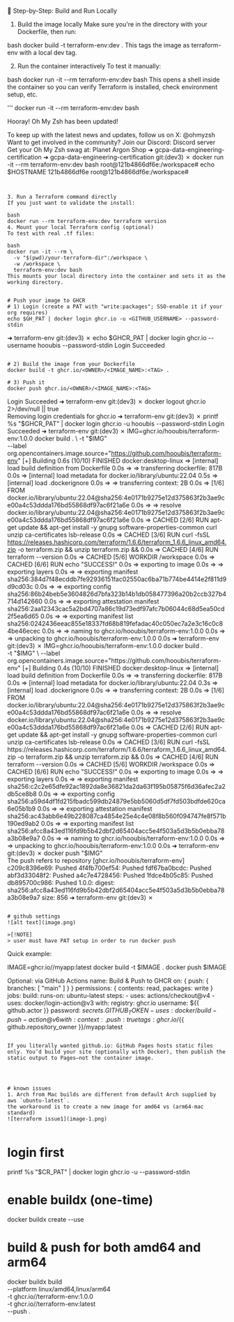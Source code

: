 🧪 Step-by-Step: Build and Run Locally
1. Build the image locally
Make sure you're in the directory with your Dockerfile, then run:

bash
docker build -t terraform-env:dev .
This tags the image as terraform-env with a local dev tag.

2. Run the container interactively
To test it manually:

bash
docker run -it --rm terraform-env:dev bash
This opens a shell inside the container so you can verify Terraform is installed, check environment setup, etc.




'''
docker run -it --rm terraform-env:dev bash

Hooray! Oh My Zsh has been updated!

To keep up with the latest news and updates, follow us on X: @ohmyzsh
Want to get involved in the community? Join our Discord: Discord server
Get your Oh My Zsh swag at: Planet Argon Shop
➜  gcpa-data-engineering-certification 
➜  gcpa-data-engineering-certification git:(dev3) ✗ docker run -it --rm terraform-env:dev bash
root@121b4866df6e:/workspace# echo $HOSTNAME
121b4866df6e
root@121b4866df6e:/workspace#       
```


3. Run a Terraform command directly
If you just want to validate the install:

bash
docker run --rm terraform-env:dev terraform version
4. Mount your local Terraform config (optional)
To test with real .tf files:

bash
docker run -it --rm \
  -v "$(pwd)/your-terraform-dir":/workspace \
  -w /workspace \
  terraform-env:dev bash
This mounts your local directory into the container and sets it as the working directory.


# Push your image to GHCR
# 1) Login (create a PAT with "write:packages"; SSO-enable it if your org requires)
echo $GH_PAT | docker login ghcr.io -u <GITHUB_USERNAME> --password-stdin

```
➜  terraform-env git:(dev3) ✗ echo $GHCR_PAT | docker login ghcr.io --username hooubis --password-stdin
Login Succeeded
```

# 2) Build the image from your Dockerfile
docker build -t ghcr.io/<OWNER>/<IMAGE_NAME>:<TAG> .

# 3) Push it
docker push ghcr.io/<OWNER>/<IMAGE_NAME>:<TAG>

```
Login Succeeded
➜  terraform-env git:(dev3) ✗ docker logout ghcr.io 2>/dev/null || true                              
Removing login credentials for ghcr.io
➜  terraform-env git:(dev3) ✗ printf %s "$GHCR_PAT" | docker login ghcr.io -u hooubis --password-stdin
Login Succeeded
➜  terraform-env git:(dev3) ✗ IMG=ghcr.io/hooubis/terraform-env:1.0.0                                  
docker build . \
  -t "$IMG" \
  --label org.opencontainers.image.source="https://github.com/hooubis/terraform-env"
[+] Building 0.6s (10/10) FINISHED                                                                                                                    docker:desktop-linux
 => [internal] load build definition from Dockerfile                                                                                                                  0.0s
 => => transferring dockerfile: 817B                                                                                                                                  0.0s
 => [internal] load metadata for docker.io/library/ubuntu:22.04                                                                                                       0.5s
 => [internal] load .dockerignore                                                                                                                                     0.0s
 => => transferring context: 2B                                                                                                                                       0.0s
 => [1/6] FROM docker.io/library/ubuntu:22.04@sha256:4e0171b9275e12d375863f2b3ae9ce00a4c53ddda176bd55868df97ac6f21a6e                                                 0.0s
 => => resolve docker.io/library/ubuntu:22.04@sha256:4e0171b9275e12d375863f2b3ae9ce00a4c53ddda176bd55868df97ac6f21a6e                                                 0.0s
 => CACHED [2/6] RUN apt-get update && apt-get install -y     gnupg     software-properties-common     curl     unzip     ca-certificates     lsb-release             0.0s
 => CACHED [3/6] RUN curl -fsSL https://releases.hashicorp.com/terraform/1.6.6/terraform_1.6.6_linux_amd64.zip     -o terraform.zip &&     unzip terraform.zip &&     0.0s
 => CACHED [4/6] RUN terraform --version                                                                                                                              0.0s
 => CACHED [5/6] WORKDIR /workspace                                                                                                                                   0.0s
 => CACHED [6/6] RUN echo "SUCCESS!"                                                                                                                                  0.0s
 => exporting to image                                                                                                                                                0.0s
 => => exporting layers                                                                                                                                               0.0s
 => => exporting manifest sha256:384d7f48ecddb7fe92936151fac02550ac6ba71b774be4414e2f811d9d9cd03c                                                                     0.0s
 => => exporting config sha256:86b24beb5e3604826d7bfa323b14b1db058477396a20b2ccb327b4714d142660                                                                       0.0s
 => => exporting attestation manifest sha256:2aa12343cac5a2bd4707a86c19d73edf97afc7b06044c68d5ea50cd2f5ea6d65                                                         0.0s
 => => exporting manifest list sha256:0242436eeac855e18337fd68b819fefadac40c050ec7a2e3c16c0c84be46ecec                                                                0.0s
 => => naming to ghcr.io/hooubis/terraform-env:1.0.0                                                                                                                   0.0s
 => => unpacking to ghcr.io/hooubis/terraform-env:1.0.0                                                                                                                0.0s
➜  terraform-env git:(dev3) ✗ IMG=ghcr.io/hooubis/terraform-env:1.0.0
docker build . \
  -t "$IMG" \
  --label org.opencontainers.image.source="https://github.com/hooubis/terraform-env"
[+] Building 0.4s (10/10) FINISHED                                                                                                                    docker:desktop-linux
 => [internal] load build definition from Dockerfile                                                                                                                  0.0s
 => => transferring dockerfile: 817B                                                                                                                                  0.0s
 => [internal] load metadata for docker.io/library/ubuntu:22.04                                                                                                       0.3s
 => [internal] load .dockerignore                                                                                                                                     0.0s
 => => transferring context: 2B                                                                                                                                       0.0s
 => [1/6] FROM docker.io/library/ubuntu:22.04@sha256:4e0171b9275e12d375863f2b3ae9ce00a4c53ddda176bd55868df97ac6f21a6e                                                 0.0s
 => => resolve docker.io/library/ubuntu:22.04@sha256:4e0171b9275e12d375863f2b3ae9ce00a4c53ddda176bd55868df97ac6f21a6e                                                 0.0s
 => CACHED [2/6] RUN apt-get update && apt-get install -y     gnupg     software-properties-common     curl     unzip     ca-certificates     lsb-release             0.0s
 => CACHED [3/6] RUN curl -fsSL https://releases.hashicorp.com/terraform/1.6.6/terraform_1.6.6_linux_amd64.zip     -o terraform.zip &&     unzip terraform.zip &&     0.0s
 => CACHED [4/6] RUN terraform --version                                                                                                                              0.0s
 => CACHED [5/6] WORKDIR /workspace                                                                                                                                   0.0s
 => CACHED [6/6] RUN echo "SUCCESS!"                                                                                                                                  0.0s
 => exporting to image                                                                                                                                                0.0s
 => => exporting layers                                                                                                                                               0.0s
 => => exporting manifest sha256:c2c2e65dfe92ac1892da8e36821da2da63f195b05875f6d36afec2a2db5ce8b8                                                                     0.0s
 => => exporting config sha256:a59d4df1fd215fbadc599db24879e5bb5060d5df7fd503bdfde620ca6e05b1b9                                                                       0.0s
 => => exporting attestation manifest sha256:ac43abb6e49b228087ca4854e25e4c4e08f8b560f094747fe8f571b190ed9ab2                                                         0.0s
 => => exporting manifest list sha256:afcc8a43ed116fd9b5b42dbf2d65404acc5e4f503a5d3b5b0ebba78a3b08e9a7                                                                0.0s
 => => naming to ghcr.io/hooubis/terraform-env:1.0.0                                                                                                                  0.0s
 => => unpacking to ghcr.io/hooubis/terraform-env:1.0.0                                                                                                               0.0s
➜  terraform-env git:(dev3) ✗ docker push "$IMG"                                                      
The push refers to repository [ghcr.io/hooubis/terraform-env]
c209c8396e69: Pushed 
4f4fb700ef54: Pushed 
fdf67ba0bcdc: Pushed 
abf3d33048f2: Pushed 
a4c7e4728456: Pushed 
1fdce4b05c85: Pushed 
db895700c986: Pushed 
1.0.0: digest: sha256:afcc8a43ed116fd9b5b42dbf2d65404acc5e4f503a5d3b5b0ebba78a3b08e9a7 size: 856
➜  terraform-env git:(dev3) ✗ 
```

# github settings
![alt text](image.png)

>[!NOTE]
> user must have PAT setup in order to run docker push 

```
Quick example:

IMAGE=ghcr.io/<OWNER>/myapp:latest
docker build -t $IMAGE .
docker push $IMAGE

Optional: via GitHub Actions
name: Build & Push to GHCR
on: { push: { branches: [ "main" ] } }
permissions: { contents: read, packages: write }
jobs:
  build:
    runs-on: ubuntu-latest
    steps:
      - uses: actions/checkout@v4
      - uses: docker/login-action@v3
        with:
          registry: ghcr.io
          username: ${{ github.actor }}
          password: ${{ secrets.GITHUB_TOKEN }}
      - uses: docker/build-push-action@v6
        with:
          context: .
          push: true
          tags: ghcr.io/${{ github.repository_owner }}/myapp:latest
```

If you literally wanted github.io: GitHub Pages hosts static files only. You’d build your site (optionally with Docker), then publish the static output to Pages—not the container image.




# known issues
1. Arch from Mac builds are different from default Arch supplied by aws `ubuntu-latest`.
the workaround is to create a new image for amd64 vs (arm64-mac standard)  
![terraform issue1](image-1.png)


```
# login first
printf %s "$CR_PAT" | docker login ghcr.io -u <owner> --password-stdin

# enable buildx (one-time)
docker buildx create --use

# build & push for both amd64 and arm64
docker buildx build \
  --platform linux/amd64,linux/arm64 \
  -t ghcr.io/<owner>/terraform-env:1.0.0 \
  -t ghcr.io/<owner>/terraform-env:latest \
  --push .
  ```
